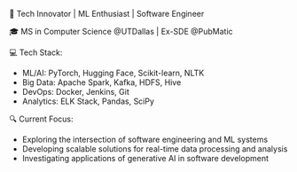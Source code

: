 🚀 Tech Innovator | ML Enthusiast | Software Engineer

🎓 MS in Computer Science @UTDallas | Ex-SDE @PubMatic

💻 Tech Stack:
- ML/AI: PyTorch, Hugging Face, Scikit-learn, NLTK
- Big Data: Apache Spark, Kafka, HDFS, Hive
- DevOps: Docker, Jenkins, Git
- Analytics: ELK Stack, Pandas, SciPy

🔍 Current Focus:
- Exploring the intersection of software engineering and ML systems
- Developing scalable solutions for real-time data processing and analysis
- Investigating applications of generative AI in software development
